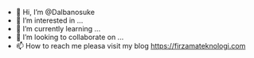 - 👋 Hi, I’m @Dalbanosuke
- 👀 I’m interested in ...
- 🌱 I’m currently learning ...
- 💞️ I’m looking to collaborate on ...
- 📫 How to reach me pleasa visit my blog https://firzamateknologi.com

<!---
Dalbanosuke/Dalbanosuke is a ✨ special ✨ repository because its `README.md` (this file) appears on your GitHub profile.
You can click the Preview link to take a look at your changes.
--->
